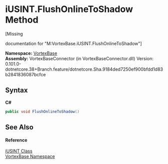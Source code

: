 # iUSINT.FlushOnlineToShadow Method 
 

\[Missing <summary> documentation for "M:VortexBase.iUSINT.FlushOnlineToShadow"\]

**Namespace:**&nbsp;<a href="N_VortexBase.md">VortexBase</a><br />**Assembly:**&nbsp;VortexBaseConnector (in VortexBaseConnector.dll) Version: 0.101.0-dotnetcore.38+Branch.feature/dotnetcore.Sha.9184ded7250ef900bfdd1d83b2841836087bcfce

## Syntax

**C#**<br />
``` C#
public void FlushOnlineToShadow()
```


## See Also


#### Reference
<a href="T_VortexBase_iUSINT.md">iUSINT Class</a><br /><a href="N_VortexBase.md">VortexBase Namespace</a><br />